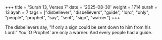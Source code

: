 +++
title = 'Surah 13, Verses 7'
date = '2025-08-30'
weight = 1714
surah = 13
ayah = 7
tags = ["disbeliever", "disbelievers", "guide", "lord", "only", "people", "prophet", "say", "sent", "sign", "warner"]
+++

The disbelievers say, “If only a sign could be sent down to him from his Lord.” You ˹O Prophet˺ are only a warner. And every people had a guide.